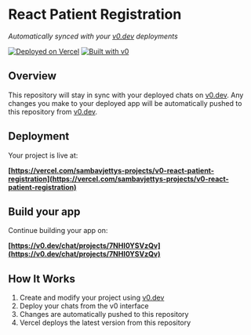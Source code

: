 # React Patient Registration

*Automatically synced with your [v0.dev](https://v0.dev) deployments*

[![Deployed on Vercel](https://img.shields.io/badge/Deployed%20on-Vercel-black?style=for-the-badge&logo=vercel)](https://vercel.com/sambavjettys-projects/v0-react-patient-registration)
[![Built with v0](https://img.shields.io/badge/Built%20with-v0.dev-black?style=for-the-badge)](https://v0.dev/chat/projects/7NHI0YSVzQv)

## Overview

This repository will stay in sync with your deployed chats on [v0.dev](https://v0.dev).
Any changes you make to your deployed app will be automatically pushed to this repository from [v0.dev](https://v0.dev).

## Deployment

Your project is live at:

**[https://vercel.com/sambavjettys-projects/v0-react-patient-registration](https://vercel.com/sambavjettys-projects/v0-react-patient-registration)**

## Build your app

Continue building your app on:

**[https://v0.dev/chat/projects/7NHI0YSVzQv](https://v0.dev/chat/projects/7NHI0YSVzQv)**

## How It Works

1. Create and modify your project using [v0.dev](https://v0.dev)
2. Deploy your chats from the v0 interface
3. Changes are automatically pushed to this repository
4. Vercel deploys the latest version from this repository
